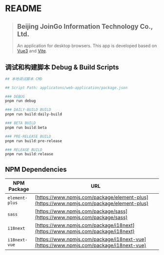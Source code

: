 # README

> ## Beijing JoinGo Information Technology Co., Ltd.
> 
> An application for desktop browsers. This app is developed based on [Vue3](https://cn.vuejs.org/) and [Vite](https://cn.vitejs.dev/).

## 调试和构建脚本 Debug & Build Scripts

```powershell
## 本地调试脚本 CMD

## Script Path: applicatons/web-application/package.json

### DEBUG
pnpm run debug

### DAILY-BUILD BUILD
pnpm run build:daily-build

### BETA BUILD
pnpm run build:beta

### PRE-RELEASE BUILD
pnpm run build:pre-release

### RELEASE BUILD
pnpm run build:release
```

## NPM Dependencies

| NPM Package    | URL                                                                                      |
| -------------- | ---------------------------------------------------------------------------------------- |
| `element-plus` | [https://www.npmjs.com/package/element-plus](https://www.npmjs.com/package/element-plus) |
| `sass`         | [https://www.npmjs.com/package/sass](https://www.npmjs.com/package/sass)                 |
| `i18next`      | [https://www.npmjs.com/package/i18next](https://www.npmjs.com/package/i18next)           |
| `i18next-vue`  | [https://www.npmjs.com/package/i18next-vue](https://www.npmjs.com/package/i18next-vue)   |
